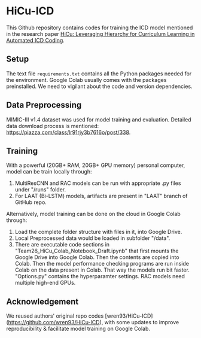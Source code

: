 # HiCu-ICD
This Github repository contains codes for training the ICD model mentioned in the research paper [HiCu: Leveraging Hierarchy for Curriculum Learning in Automated ICD Coding](https://github.com/wren93/HiCu-ICD/tree/main).

Setup
-----
The text file `requirements.txt` contains all the Python packages needed for the environment. Google Colab usually comes with the packages preinstalled. We need to vigilant about the code and version dependencies. 

Data Preprocessing
-----
MIMIC-III v1.4 dataset was used for model training and evaluation.
Detailed data download process is mentioned: https://piazza.com/class/lr91rjy3b7616o/post/338.

Training
-----
With a powerful (20GB+ RAM, 20GB+ GPU memory) personal computer, model can be train locally through: 
1. MultiResCNN and RAC models can be run with appropriate .py files under "/runs" folder.
2. For LAAT (Bi-LSTM) models, artifacts are present in "LAAT" branch of GitHub repo.

Alternatively, model training can be done on the cloud in Google Colab through:
1. Load the complete folder structure with files in it, into Google Drive.
3. Local Preprocessed data would be loaded in subfolder "/data".
4. There are executable code sections in "Team26_HiCu_Colab_Notebook_Draft.ipynb" that first mounts the Google Drive into Google Colab. Then the contents are copied into Colab. Then the model performance checking programs are run inside Colab on the data present in Colab. That way the models run bit faster.
"Options.py" contains the hyperparamter settings. RAC models need multiple high-end GPUs.

Acknowledgement
-----
We reused authors' original repo codes [wren93/HiCu-ICD] (https://github.com/wren93/HiCu-ICD), with some updates to improve reproducibility & facilitate model training on Google Colab.